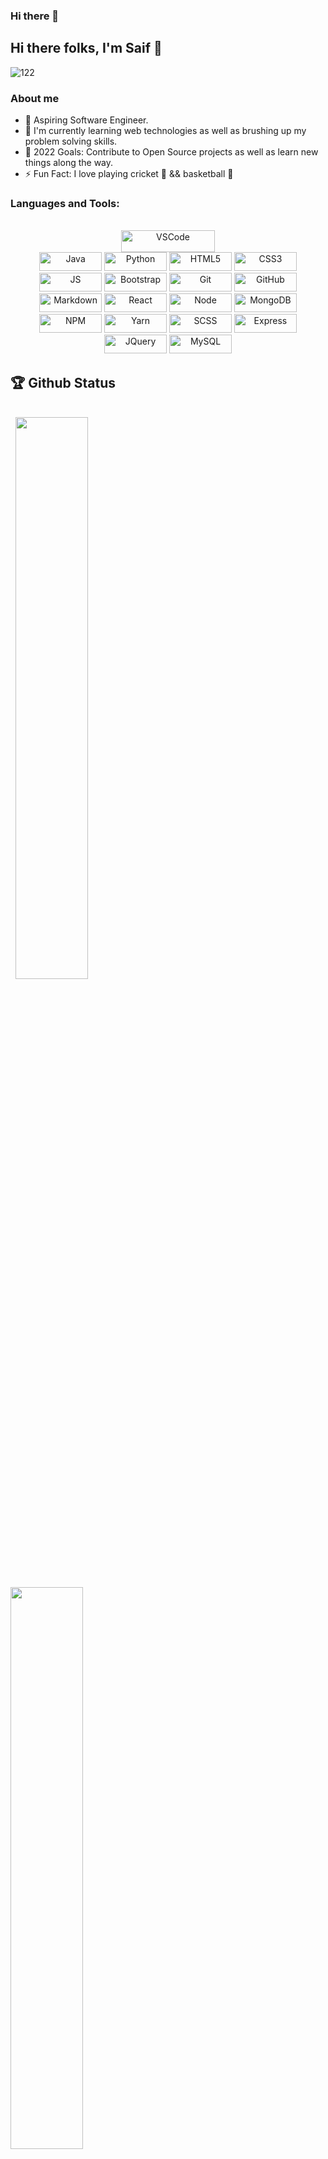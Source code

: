 ### Hi there 👋

## Hi there folks, I'm Saif 👋

![122](https://user-images.githubusercontent.com/56535991/121919004-354b3400-cd54-11eb-968b-5c5c3af89598.gif)

### About me

- 🌱 Aspiring Software Engineer.
- 🔭 I'm currently learning web technologies as well as brushing up my problem solving skills. 
- 🥅 2022 Goals: Contribute to Open Source projects as well as learn new things along the way.
- ⚡ Fun Fact: I love playing cricket 🏏 && basketball 🏀

### Languages and Tools:

<p align="center">
<br/>
<img alt="VSCode" width="150px" height="35px" src="https://img.shields.io/badge/Visual_Studio_Code-0078D4?style=for-the-badge&logo=visual%20studio%20code&logoColor=white" />
<br/>
<img alt="Java" width="100px" height="30px" src="https://img.shields.io/badge/Java-ED8B00?style=for-the-badge&logo=java&logoColor=white" />
<img alt="Python" width="100px" height="30px" src="https://img.shields.io/badge/Python-3776AB?style=for-the-badge&logo=python&logoColor=white" />
<img alt="HTML5" width="100px" height="30px" src="https://img.shields.io/badge/HTML5-E34F26?style=for-the-badge&logo=html5&logoColor=white" />
<img alt="CSS3" width="100px" height="30px" src="https://img.shields.io/badge/CSS3-1572B6?style=for-the-badge&logo=css3&logoColor=white" />
<img alt="JS" width="100px" height="30px" src="https://img.shields.io/badge/JavaScript-F7DF1E?style=for-the-badge&logo=javascript&logoColor=black" />

<img alt="Bootstrap" width="100px" height="30px" src="https://img.shields.io/badge/Bootstrap-563D7C?style=for-the-badge&logo=bootstrap&logoColor=white" />
<img alt="Git" width="100px" height="30px" src="https://img.shields.io/badge/Git-F05032?style=for-the-badge&logo=git&logoColor=white" />
<img alt="GitHub" width="100px" height="30px" src="https://img.shields.io/badge/GitHub-100000?style=for-the-badge&logo=github&logoColor=white" />
<img alt="Markdown" width="100px" height="30px" src="https://img.shields.io/badge/Markdown-000000?style=for-the-badge&logo=markdown&logoColor=white" />
<img alt="React" width="100px" height="30px" src="https://img.shields.io/badge/React-20232A?style=for-the-badge&logo=react&logoColor=61DAFB" />
<img alt="Node" width="100px" height="30px" src="https://img.shields.io/badge/Node.js-43853D?style=for-the-badge&logo=node-dot-js&logoColor=white" />
<img alt="MongoDB" width="100px" height="30px" src="https://img.shields.io/badge/MongoDB-4EA94B?style=for-the-badge&logo=mongodb&logoColor=white" />
<img alt="NPM" width="100px" height="30px" src="https://img.shields.io/badge/npm-CB3837?style=for-the-badge&logo=npm&logoColor=white" />
<img alt="Yarn" width="100px" height="30px" src="https://img.shields.io/badge/Yarn-2C8EBB?style=for-the-badge&logo=yarn&logoColor=white" />
<img alt="SCSS" width="100px" height="30px" src="https://img.shields.io/badge/Sass-CC6699?style=for-the-badge&logo=sass&logoColor=white" />
<img alt="Express" width="100px" height="30px" src="https://img.shields.io/badge/Express.js-000000?style=for-the-badge&logo=express&logoColor=white" /> 

<img alt="JQuery" width="100px" height="30px" src="https://img.shields.io/badge/jQuery-0769AD?style=for-the-badge&logo=jquery&logoColor=white" /> 
<img alt="MySQL" width="100px" height="30px" src="https://img.shields.io/badge/MySQL-00000F?style=for-the-badge&logo=mysql&logoColor=white" /> 
</p>


## 🏆 Github Status

<br>

<div>
&nbsp;&nbsp;<img  src="https://github-readme-stats.vercel.app/api?username=saif-khan&count_private=true&show_icons=true&theme=algolia" width="48%" >&nbsp;&nbsp;&nbsp;
<img  src="https://github-readme-streak-stats.herokuapp.com/?user=saif-khan&theme=algolia" width="48%" >
</div>

<br>

## Connect with me ✉

<div align="center">
  
[<img src="https://img.shields.io/badge/Github-%23000000.svg?&style=for-the-badge&logo=github&logoColor=white">](https://github.com/Saif-khan24)&nbsp;&nbsp;&nbsp;&nbsp;
[<img src="https://img.shields.io/badge/linkedin-%230077B5.svg?&style=for-the-badge&logo=linkedin&logoColor=white">](https://www.linkedin.com/in/mohammad-saif-khan-6b629617b/)&nbsp;&nbsp;&nbsp;&nbsp;
<a href="mailto:kmohdsaif40@gmail.com?subject=Hello%20Saif,%20From%20Github"><img src="https://img.shields.io/badge/gmail-%23D14836.svg?&style=for-the-badge&logo=gmail&logoColor=white" /></a>&nbsp;&nbsp;&nbsp;&nbsp;
[<img src="https://img.shields.io/badge/Twitter-1DA1F2?style=for-the-badge&logo=twitter&logoColor=white">](https://twitter.com/saif-khan)
[<img src="https://img.shields.io/badge/Portfolio-1DA1F2?style=for-the-badge&logo=portfolio&logoColor=white">](http://khansaifkhan.netlify.app)
<br />


</div>

&nbsp;&nbsp;&nbsp;&nbsp;&nbsp;&nbsp;&nbsp;&nbsp;&nbsp;&nbsp;&nbsp;&nbsp;&nbsp;&nbsp;&nbsp;&nbsp;&nbsp;&nbsp;&nbsp;&nbsp;&nbsp;&nbsp;&nbsp;&nbsp;&nbsp;&nbsp;&nbsp;&nbsp;&nbsp;&nbsp;&nbsp;&nbsp;&nbsp;&nbsp;&nbsp;&nbsp;&nbsp;&nbsp;&nbsp;&nbsp;&nbsp;&nbsp;&nbsp;&nbsp;&nbsp;&nbsp;&nbsp;&nbsp;&nbsp;&nbsp;&nbsp;&nbsp;&nbsp;&nbsp;&nbsp;&nbsp;&nbsp;&nbsp;&nbsp;&nbsp;&nbsp;&nbsp;&nbsp;&nbsp;&nbsp;&nbsp;&nbsp;&nbsp;&nbsp;&nbsp;&nbsp;&nbsp;&nbsp;&nbsp;&nbsp;&nbsp;&nbsp;&nbsp;&nbsp;&nbsp;&nbsp;&nbsp;&nbsp;&nbsp;&nbsp;&nbsp;&nbsp;&nbsp;&nbsp;&nbsp;&nbsp;&nbsp;&nbsp;&nbsp;&nbsp;&nbsp;&nbsp;&nbsp;&nbsp;&nbsp;&nbsp;&nbsp;&nbsp;&nbsp;![visitors](https://visitor-badge.laobi.icu/badge?page_id=saif-khan.saif-khan) 

<!--
https://giphy.com/stickers/hacktiv8-coding-codingfromhome-fromhome-M9gbBd9nbDrOTu1Mqx?utm_source=media-link&utm_medium=landing&utm_campaign=Media+Links&utm_term=
https://giphy.com/gifs/computer-future-40DRc0W00UbgQ

**Saif-khan24/Saif-khan24** is a ✨ _special_ ✨ repository because its `README.md` (this file) appears on your GitHub profile.

Here are some ideas to get you started:

- 🔭 I’m currently working on ...
- 🌱 I’m currently learning ...
- 👯 I’m looking to collaborate on ...
- 🤔 I’m looking for help with ...
- 💬 Ask me about ...
- 📫 How to reach me: ...
- 😄 Pronouns: ...
- ⚡ Fun fact: ...
-->

